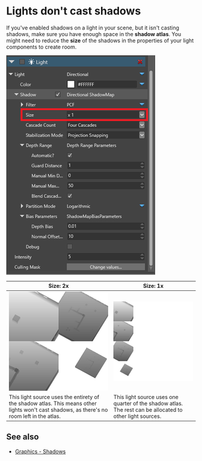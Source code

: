 # Lights don't cast shadows

If you've enabled shadows on a light in your scene, but it isn't casting shadows, make sure you have enough space in the **shadow atlas**. You might need to reduce the **size** of the shadows in the properties of your light components to create room.

![media/DirectionalLightProperties.png](../graphics/lights-and-shadows/media/DirectionalLightProperties-size.png)

| Size: 2x     | Size: 1x
| ---------------------------------------------------------------- | -------------------------------------------------------------
| ![FPS scene shadow map](../graphics/lights-and-shadows/media/shadow-atlas-2x.png)               | ![FPS scene shadow map](../graphics/lights-and-shadows/media/shadow-atlas-1x.png)
| This light source uses the entirety of the shadow atlas. This means other lights won't cast shadows, as there's no room left in the atlas.| This light source uses one quarter of the shadow atlas. The rest can be allocated to other light sources.

## See also

* [Graphics - Shadows](../graphics/lights-and-shadows/shadows.md)